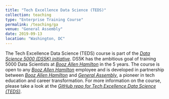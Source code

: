 ```yaml
---
title: "Tech Excellence Data Science (TEDS)"
collection: teaching
type: "Enterprise Training Course"
permalink: /teaching/ga
venue: "General Assembly"
date: 2019-09-13
location: "Washington, DC"
---
```


The Tech Excellence Data Science (TEDS) course is part of the <font color="blue"><i><a href="https://generalassemb.ly/booz-allen-hamilton">Data Science 5000 (DS5K) initiative</a></i></font>. DS5K has the ambitious goal of training 5000 Data Scientists at <font color="blue"><i><a href="https://www.boozallen.com/">Booz Allen Hamilton</a></i></font> in the 5 years. The course is open to any <font color="blue"><i><a href="https://www.boozallen.com/">Booz Allen Hamilton</a></i></font> employee and is developed in partnership between <font color="blue"><i><a href="https://www.boozallen.com/">Booz Allen Hamilton</a></i></font> and <font color="blue"><i><a href="https://generalassemb.ly">General Assembly</a></i></font>, a pioneer in tech education and career transformation. For more information on the course, please take a look at the <font color="blue"><i><a href="https://git.generalassemb.ly/wave5-dc-teds/course-info#welcome">GitHub repo for Tech Excellence Data Science (TEDS)</a></i></font>.



